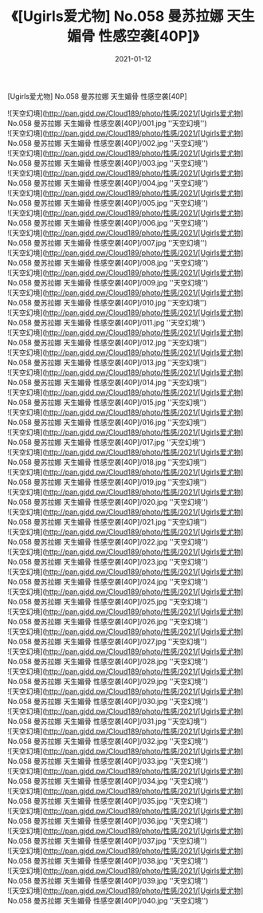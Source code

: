﻿---
layout: post
title:  《[Ugirls爱尤物] No.058 曼苏拉娜 天生媚骨 性感空袭[40P]》
date:   2021-01-12
img: http://pan.gjdd.pw/Cloud189/photo/性感/2021/[Ugirls爱尤物] No.058 曼苏拉娜 天生媚骨 性感空袭[40P]/000.jpg
categories: [美女, 性感, 泳衣]
---

[Ugirls爱尤物] No.058 曼苏拉娜 天生媚骨 性感空袭[40P]



![天空幻境](http://pan.gjdd.pw/Cloud189/photo/性感/2021/[Ugirls爱尤物] No.058 曼苏拉娜 天生媚骨 性感空袭[40P]/001.jpg ''天空幻境'') <br>
![天空幻境](http://pan.gjdd.pw/Cloud189/photo/性感/2021/[Ugirls爱尤物] No.058 曼苏拉娜 天生媚骨 性感空袭[40P]/002.jpg ''天空幻境'') <br>
![天空幻境](http://pan.gjdd.pw/Cloud189/photo/性感/2021/[Ugirls爱尤物] No.058 曼苏拉娜 天生媚骨 性感空袭[40P]/003.jpg ''天空幻境'') <br>
![天空幻境](http://pan.gjdd.pw/Cloud189/photo/性感/2021/[Ugirls爱尤物] No.058 曼苏拉娜 天生媚骨 性感空袭[40P]/004.jpg ''天空幻境'') <br>
![天空幻境](http://pan.gjdd.pw/Cloud189/photo/性感/2021/[Ugirls爱尤物] No.058 曼苏拉娜 天生媚骨 性感空袭[40P]/005.jpg ''天空幻境'') <br>
![天空幻境](http://pan.gjdd.pw/Cloud189/photo/性感/2021/[Ugirls爱尤物] No.058 曼苏拉娜 天生媚骨 性感空袭[40P]/006.jpg ''天空幻境'') <br>
![天空幻境](http://pan.gjdd.pw/Cloud189/photo/性感/2021/[Ugirls爱尤物] No.058 曼苏拉娜 天生媚骨 性感空袭[40P]/007.jpg ''天空幻境'') <br>
![天空幻境](http://pan.gjdd.pw/Cloud189/photo/性感/2021/[Ugirls爱尤物] No.058 曼苏拉娜 天生媚骨 性感空袭[40P]/008.jpg ''天空幻境'') <br>
![天空幻境](http://pan.gjdd.pw/Cloud189/photo/性感/2021/[Ugirls爱尤物] No.058 曼苏拉娜 天生媚骨 性感空袭[40P]/009.jpg ''天空幻境'') <br>
![天空幻境](http://pan.gjdd.pw/Cloud189/photo/性感/2021/[Ugirls爱尤物] No.058 曼苏拉娜 天生媚骨 性感空袭[40P]/010.jpg ''天空幻境'') <br>
![天空幻境](http://pan.gjdd.pw/Cloud189/photo/性感/2021/[Ugirls爱尤物] No.058 曼苏拉娜 天生媚骨 性感空袭[40P]/011.jpg ''天空幻境'') <br>
![天空幻境](http://pan.gjdd.pw/Cloud189/photo/性感/2021/[Ugirls爱尤物] No.058 曼苏拉娜 天生媚骨 性感空袭[40P]/012.jpg ''天空幻境'') <br>
![天空幻境](http://pan.gjdd.pw/Cloud189/photo/性感/2021/[Ugirls爱尤物] No.058 曼苏拉娜 天生媚骨 性感空袭[40P]/013.jpg ''天空幻境'') <br>
![天空幻境](http://pan.gjdd.pw/Cloud189/photo/性感/2021/[Ugirls爱尤物] No.058 曼苏拉娜 天生媚骨 性感空袭[40P]/014.jpg ''天空幻境'') <br>
![天空幻境](http://pan.gjdd.pw/Cloud189/photo/性感/2021/[Ugirls爱尤物] No.058 曼苏拉娜 天生媚骨 性感空袭[40P]/015.jpg ''天空幻境'') <br>
![天空幻境](http://pan.gjdd.pw/Cloud189/photo/性感/2021/[Ugirls爱尤物] No.058 曼苏拉娜 天生媚骨 性感空袭[40P]/016.jpg ''天空幻境'') <br>
![天空幻境](http://pan.gjdd.pw/Cloud189/photo/性感/2021/[Ugirls爱尤物] No.058 曼苏拉娜 天生媚骨 性感空袭[40P]/017.jpg ''天空幻境'') <br>
![天空幻境](http://pan.gjdd.pw/Cloud189/photo/性感/2021/[Ugirls爱尤物] No.058 曼苏拉娜 天生媚骨 性感空袭[40P]/018.jpg ''天空幻境'') <br>
![天空幻境](http://pan.gjdd.pw/Cloud189/photo/性感/2021/[Ugirls爱尤物] No.058 曼苏拉娜 天生媚骨 性感空袭[40P]/019.jpg ''天空幻境'') <br>
![天空幻境](http://pan.gjdd.pw/Cloud189/photo/性感/2021/[Ugirls爱尤物] No.058 曼苏拉娜 天生媚骨 性感空袭[40P]/020.jpg ''天空幻境'') <br>
![天空幻境](http://pan.gjdd.pw/Cloud189/photo/性感/2021/[Ugirls爱尤物] No.058 曼苏拉娜 天生媚骨 性感空袭[40P]/021.jpg ''天空幻境'') <br>
![天空幻境](http://pan.gjdd.pw/Cloud189/photo/性感/2021/[Ugirls爱尤物] No.058 曼苏拉娜 天生媚骨 性感空袭[40P]/022.jpg ''天空幻境'') <br>
![天空幻境](http://pan.gjdd.pw/Cloud189/photo/性感/2021/[Ugirls爱尤物] No.058 曼苏拉娜 天生媚骨 性感空袭[40P]/023.jpg ''天空幻境'') <br>
![天空幻境](http://pan.gjdd.pw/Cloud189/photo/性感/2021/[Ugirls爱尤物] No.058 曼苏拉娜 天生媚骨 性感空袭[40P]/024.jpg ''天空幻境'') <br>
![天空幻境](http://pan.gjdd.pw/Cloud189/photo/性感/2021/[Ugirls爱尤物] No.058 曼苏拉娜 天生媚骨 性感空袭[40P]/025.jpg ''天空幻境'') <br>
![天空幻境](http://pan.gjdd.pw/Cloud189/photo/性感/2021/[Ugirls爱尤物] No.058 曼苏拉娜 天生媚骨 性感空袭[40P]/026.jpg ''天空幻境'') <br>
![天空幻境](http://pan.gjdd.pw/Cloud189/photo/性感/2021/[Ugirls爱尤物] No.058 曼苏拉娜 天生媚骨 性感空袭[40P]/027.jpg ''天空幻境'') <br>
![天空幻境](http://pan.gjdd.pw/Cloud189/photo/性感/2021/[Ugirls爱尤物] No.058 曼苏拉娜 天生媚骨 性感空袭[40P]/028.jpg ''天空幻境'') <br>
![天空幻境](http://pan.gjdd.pw/Cloud189/photo/性感/2021/[Ugirls爱尤物] No.058 曼苏拉娜 天生媚骨 性感空袭[40P]/029.jpg ''天空幻境'') <br>
![天空幻境](http://pan.gjdd.pw/Cloud189/photo/性感/2021/[Ugirls爱尤物] No.058 曼苏拉娜 天生媚骨 性感空袭[40P]/030.jpg ''天空幻境'') <br>
![天空幻境](http://pan.gjdd.pw/Cloud189/photo/性感/2021/[Ugirls爱尤物] No.058 曼苏拉娜 天生媚骨 性感空袭[40P]/031.jpg ''天空幻境'') <br>
![天空幻境](http://pan.gjdd.pw/Cloud189/photo/性感/2021/[Ugirls爱尤物] No.058 曼苏拉娜 天生媚骨 性感空袭[40P]/032.jpg ''天空幻境'') <br>
![天空幻境](http://pan.gjdd.pw/Cloud189/photo/性感/2021/[Ugirls爱尤物] No.058 曼苏拉娜 天生媚骨 性感空袭[40P]/033.jpg ''天空幻境'') <br>
![天空幻境](http://pan.gjdd.pw/Cloud189/photo/性感/2021/[Ugirls爱尤物] No.058 曼苏拉娜 天生媚骨 性感空袭[40P]/034.jpg ''天空幻境'') <br>
![天空幻境](http://pan.gjdd.pw/Cloud189/photo/性感/2021/[Ugirls爱尤物] No.058 曼苏拉娜 天生媚骨 性感空袭[40P]/035.jpg ''天空幻境'') <br>
![天空幻境](http://pan.gjdd.pw/Cloud189/photo/性感/2021/[Ugirls爱尤物] No.058 曼苏拉娜 天生媚骨 性感空袭[40P]/036.jpg ''天空幻境'') <br>
![天空幻境](http://pan.gjdd.pw/Cloud189/photo/性感/2021/[Ugirls爱尤物] No.058 曼苏拉娜 天生媚骨 性感空袭[40P]/037.jpg ''天空幻境'') <br>
![天空幻境](http://pan.gjdd.pw/Cloud189/photo/性感/2021/[Ugirls爱尤物] No.058 曼苏拉娜 天生媚骨 性感空袭[40P]/038.jpg ''天空幻境'') <br>
![天空幻境](http://pan.gjdd.pw/Cloud189/photo/性感/2021/[Ugirls爱尤物] No.058 曼苏拉娜 天生媚骨 性感空袭[40P]/039.jpg ''天空幻境'') <br>
![天空幻境](http://pan.gjdd.pw/Cloud189/photo/性感/2021/[Ugirls爱尤物] No.058 曼苏拉娜 天生媚骨 性感空袭[40P]/040.jpg ''天空幻境'') <br>